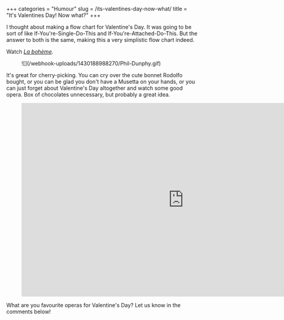 +++
categories = "Humour"
slug = /its-valentines-day-now-what/
title = "It&#039;s Valentines Day! Now what?"
+++

I thought about making a flow chart for Valentine's Day. It was going to be sort of like If-You're-Single-Do-This and If-You're-Attached-Do-This. But the answer to both is the same, making this a very simplistic flow chart indeed.

Watch _[La bohème](http://whatshouldwecallopera.tumblr.com/post/48698251061/the-end-of-la-boheme)._

<figure data-type="image">
![](/webhook-uploads/1430188988270/Phil-Dunphy.gif)
</figure>

It's great for cherry-picking. You can cry over the cute bonnet Rodolfo bought, or you can be glad you don't have a Musetta on your hands, or you can just forget about Valentine's Day altogether and watch some good opera. Box of chocolates unnecessary, but probably a great idea.

<figure data-type="video">
<iframe width="854" height="510" src="https://www.youtube.com/embed/kHAS7r8Pd0k" frameborder="0" allowfullscreen></iframe>
</figure>

What are you favourite operas for Valentine's Day? Let us know in the comments below!
